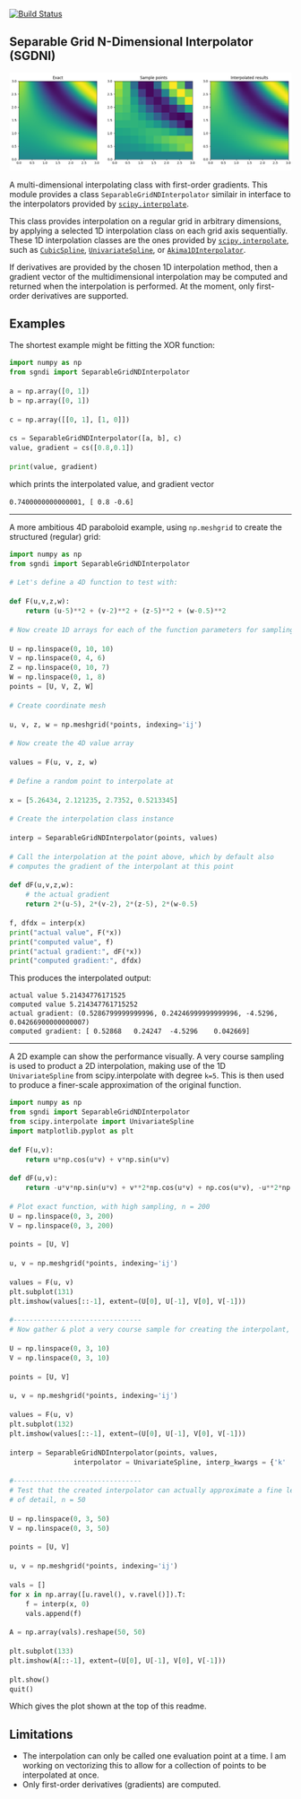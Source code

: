 [![Build Status](https://travis-ci.org/thearn/SGNDI.svg)](https://travis-ci.org/thearn/SGNDI)

Separable Grid N-Dimensional Interpolator (SGDNI)
-------------------------------------------------

![alt text](example.png "Example interpolation")

A multi-dimensional interpolating class with first-order gradients.
This module provides a class `SeparableGridNDInterpolator` similair in 
interface to the interpolators provided by [`scipy.interpolate`](https://docs.scipy.org/doc/scipy/reference/interpolate.html).

This class provides interpolation on a regular grid in arbitrary dimensions, by applying
a selected 1D interpolation class on each grid axis sequentially. These
1D interpolation classes are the ones provided by [`scipy.interpolate`](https://docs.scipy.org/doc/scipy/reference/interpolate.html), such
as [`CubicSpline`](https://docs.scipy.org/doc/scipy/reference/generated/scipy.interpolate.CubicSpline.html#scipy.interpolate.CubicSpline), [`UnivariateSpline`](https://docs.scipy.org/doc/scipy/reference/generated/scipy.interpolate.UnivariateSpline.html#scipy.interpolate.UnivariateSpline), or [`Akima1DInterpolator`](https://docs.scipy.org/doc/scipy/reference/generated/scipy.interpolate.Akima1DInterpolator.html#scipy.interpolate.Akima1DInterpolator).

If derivatives are provided by the chosen 1D interpolation method, then
a gradient vector of the multidimensional interpolation may be computed
and returned when the interpolation is performed. At the moment, only
first-order derivatives are supported.

Examples
---------
The shortest example might be fitting the XOR function:

```python
import numpy as np
from sgndi import SeparableGridNDInterpolator

a = np.array([0, 1])
b = np.array([0, 1])

c = np.array([[0, 1], [1, 0]])

cs = SeparableGridNDInterpolator([a, b], c)
value, gradient = cs([0.8,0.1])

print(value, gradient)
```

which prints the interpolated value, and gradient vector

```0.7400000000000001, [ 0.8 -0.6]```

-------------------

A more ambitious 4D paraboloid example, using `np.meshgrid` to create the structured (regular) grid:


```python
import numpy as np
from sgndi import SeparableGridNDInterpolator

# Let's define a 4D function to test with:

def F(u,v,z,w):
	return (u-5)**2 + (v-2)**2 + (z-5)**2 + (w-0.5)**2

# Now create 1D arrays for each of the function parameters for sampling.

U = np.linspace(0, 10, 10)
V = np.linspace(0, 4, 6)
Z = np.linspace(0, 10, 7) 
W = np.linspace(0, 1, 8)
points = [U, V, Z, W]

# Create coordinate mesh 

u, v, z, w = np.meshgrid(*points, indexing='ij')

# Now create the 4D value array

values = F(u, v, z, w)

# Define a random point to interpolate at

x = [5.26434, 2.121235, 2.7352, 0.5213345]

# Create the interpolation class instance

interp = SeparableGridNDInterpolator(points, values)

# Call the interpolation at the point above, which by default also
# computes the gradient of the interpolant at this point

def dF(u,v,z,w):
	# the actual gradient
	return 2*(u-5), 2*(v-2), 2*(z-5), 2*(w-0.5)

f, dfdx = interp(x)
print("actual value", F(*x))
print("computed value", f)
print("actual gradient:", dF(*x))
print("computed gradient:", dfdx)
```

This produces the interpolated output:

```
actual value 5.21434776171525
computed value 5.214347761715252
actual gradient: (0.5286799999999996, 0.24246999999999996, -4.5296, 0.04266900000000007)
computed gradient: [ 0.52868   0.24247  -4.5296    0.042669]
```

---------------------------------

A 2D example can show the performance visually. A very course sampling is used to product a 2D interpolation, making use of the 1D `UnivariateSpline` from scipy.interpolate with degree `k=5`. This is then used to produce a finer-scale approximation of the original function.

```python
import numpy as np
from sgndi import SeparableGridNDInterpolator
from scipy.interpolate import UnivariateSpline
import matplotlib.pyplot as plt

def F(u,v):
    return u*np.cos(u*v) + v*np.sin(u*v)

def dF(u,v):
    return -u*v*np.sin(u*v) + v**2*np.cos(u*v) + np.cos(u*v), -u**2*np.sin(u*v) + u*v*np.cos(u*v) + np.sin(u*v)

# Plot exact function, with high sampling, n = 200
U = np.linspace(0, 3, 200)
V = np.linspace(0, 3, 200)

points = [U, V]

u, v = np.meshgrid(*points, indexing='ij')

values = F(u, v)
plt.subplot(131)
plt.imshow(values[::-1], extent=(U[0], U[-1], V[0], V[-1]))

#--------------------------------
# Now gather & plot a very course sample for creating the interpolant, n = 10

U = np.linspace(0, 3, 10)
V = np.linspace(0, 3, 10)

points = [U, V]

u, v = np.meshgrid(*points, indexing='ij')

values = F(u, v)
plt.subplot(132)
plt.imshow(values[::-1], extent=(U[0], U[-1], V[0], V[-1]))

interp = SeparableGridNDInterpolator(points, values, 
				interpolator = UnivariateSpline, interp_kwargs = {'k' : 5})

#--------------------------------
# Test that the created interpolator can actually approximate a fine level 
# of detail, n = 50

U = np.linspace(0, 3, 50)
V = np.linspace(0, 3, 50)

points = [U, V]

u, v = np.meshgrid(*points, indexing='ij')

vals = []
for x in np.array([u.ravel(), v.ravel()]).T:
    f = interp(x, 0)
    vals.append(f)

A = np.array(vals).reshape(50, 50)

plt.subplot(133)
plt.imshow(A[::-1], extent=(U[0], U[-1], V[0], V[-1]))

plt.show()
quit()
```

Which gives the plot shown at the top of this readme.

Limitations
------------
- The interpolation can only be called one evaluation point at a time. I am working
on vectorizing this to allow for a collection of points to be interpolated at once.
- Only first-order derivatives (gradients) are computed.


